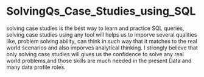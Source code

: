 # SolvingQs_Case_Studies_using_SQL

solving case studies is the best way to learn and practice SQL queries, solving case studies using any tool will helps us to imporve several qualities like,
problem solving ability, can think in such way that it matches to the real world scenarios and also imporves analytical thinking.
I strongly believe that only solving case studies will gives us the confidence to solve any real world problems,and those skills are much needed in the present Data 
and many data profile roles.
